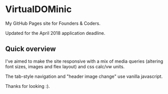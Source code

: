 # VirtualDOMinic

My GitHub Pages site for Founders & Coders.

Updated for the April 2018 application deadline.

## Quick overview

I've aimed to make the site responsive with a mix of media queries (altering font sizes, images and flex layout) and css calc/vw units.

The tab-style navigation and "header image change" use vanilla javascript.

Thanks for looking :).

